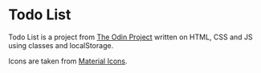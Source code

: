 # Todo List

Todo List is a project from [The Odin Project](https://www.theodinproject.com/) written on HTML, CSS and JS using classes and localStorage.

Icons are taken from [Material Icons](https://fonts.google.com/icons?icon.set=Material+Icons).
